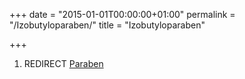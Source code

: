 +++
date = "2015-01-01T00:00:00+01:00"
permalink = "/Izobutyloparaben/"
title = "Izobutyloparaben"

+++

1.  REDIRECT [Paraben](/atopedia/Paraben "wikilink")
